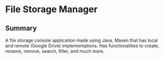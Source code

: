 # File Storage Manager

## Summary

A file storage console application made using Java, Maven that has local and remote (Google Drive) implementations. Has
functionalities to create, rename, remove, search, filter, and much more. 
